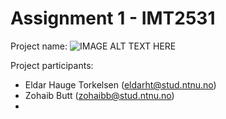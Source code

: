 # Assignment 1 - IMT2531

Project name: ![IMAGE ALT TEXT HERE](http://greatfrencharmy.e-monsite.com/medias/static/themes/smileys/10.png)

Project participants:

* Eldar Hauge Torkelsen (eldarht@stud.ntnu.no)
* Zohaib Butt (zohaibb@stud.ntnu.no)
* 



